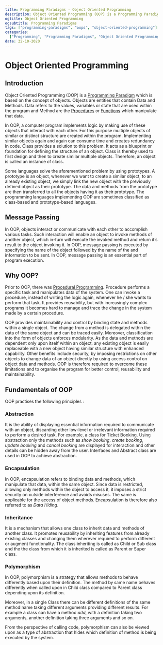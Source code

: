 ```yaml
---
title: Programming Paradigms - Object Oriented Programming
description: Object Oriented Programming (OOP) is a Programming Paradigm which is based on the concept of objects. Objects are entities that contain Data and Methods.
ogtitle: Object Oriented Programming
ogsubtitle: Programming Paradigms
tags: ["programming-paradigms", "oops", "object-oriented-programming"]
categories:
  ["Programming", "Programming Paradigms", "Object Oriented Programming"]
date: 22-10-2020
---
```


# Object Oriented Programming

## Introduction

Object Oriented Programming (OOP) is a [Programming Paradigm](/blogs/programming-paradigms-what-are-programming-paradigms) which is based on the concept of objects. Objects are entities that contain Data and Methods. Data refers to the values, variables or state that are used within the program and Method are the [Procedures](/blogs/programming-paradigms-procedural-programming) or [Functions](/blogs/programming-paradigms-functional-programming) which manipulate that data.

In OOP, a computer program implements logic by making use of these objects that interact with each other. For this purpose multiple objects of similar or distinct structure are created within the program. Implementing similar objects again and again can consume time and creates redundancy in code. Class provides a solution to this problem. It acts as a blueprint or foundation for defining the structure of an object. Class is thereby used to first design and then to create similar multiple objects. Therefore, an object is called an instance of class.

Some languages solve the aforementioned problem by using prototypes. A prototype is an object, whenever we want to create a similar object, to an already existing object, we simply link the new object with the previously defined object as their prototype. The data and methods from the prototype are then transferred to all the objects having it as their prototype. The programming languages implementing OOP are sometimes classified as class-based and prototype-based languages.

## Message Passing

In OOP, objects interact or communicate with each other to accomplish various tasks. Such interaction will enable an object to invoke methods of another object, which in-turn will execute the invoked method and return it’s result to the object invoking it. In OOP, message passing is executed by specifying the name of the object followed by the name of the and information to be sent. In OOP, message passing is an essential part of program execution.

## Why OOP?

Prior to OOP, there was [Procedural Programming](/blogs/programming-paradigms-procedural-programming). Procedure performs a specific task and manipulates data of the system. One can invoke a procedure, instead of writing the logic again, whenever he / she wants to perform that task. It provides reusability, but with increasingly complex programs it becomes hard to manage and trace the change in the system made by a certain procedure.

OOP provides maintainability and control by binding state and methods within a single object. The change from a method is delegated within the data of the same object and can be traced easily. Moreover, classification into the form of objects enforces modularity. As the data and methods are dependent only upon itself within an object, any existing object is easily replaceable with a new object having similar structure with enhanced capability. Other benefits include security, by imposing restrictions on other objects to change data of an object directly by using access control on object data and methods. OOP is therefore required to overcome these limitations and to organise the program for better control, reusability and maintainability.

## Fundamentals of OOP

OOP practises the following principles :

### Abstraction

It is the ability of displaying essential information required to communicate with an object, discarding other low-level or irrelevant information required to perform a desired task. For example, a class for Ticket Booking. Using abstraction only the methods such as _show booking_, _create booking_, _update booking_ and _cancel booking_ are displayed for interaction and other details can be hidden away from the user. Interfaces and Abstract class are used in OOP to achieve abstraction.

### Encapsulation

In OOP, encapsulation refers to binding data and methods, which manipulate that data, within the same object. Since data is restricted, allowing only methods within the object to access it, it imposes a strict security on outside interference and avoids misuses. The same is applicable for the access of object methods. Encapsulation is therefore also referred to as _Data Hiding_.

### Inheritance

It is a mechanism that allows one class to inherit data and methods of another class. It promotes reusability by inheriting features from already existing classes and changing them wherever required to perform different or augment functionality. The class inheriting is called as Child or Sub class and the the class from which it is inherited is called as Parent or Super class.

### Polymorphism

In OOP, polymorphism is a strategy that allows methods to behave differently based upon their definition. The method by same name behaves differently when called upon in Child class compared to Parent class depending upon its definition.

Moreover, in a single Class there can be different definitions of the same method name taking different arguments providing different results. For example a class can have a method _add_, with a definition taking two arguments, another definition taking three arguments and so on.

From the perspective of calling code, polymorphism can also be viewed upon as a type of abstraction that hides which definition of method is being executed by the system.
